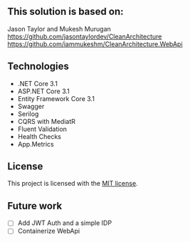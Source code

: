 ## This solution is based on:

Jason Taylor and Mukesh Murugan
<br/>
https://github.com/jasontaylordev/CleanArchitecture
<br/>
https://github.com/iammukeshm/CleanArchitecture.WebApi

## Technologies
* .NET Core 3.1
* ASP.NET Core 3.1
* Entity Framework Core 3.1
* Swagger
* Serilog
* CQRS with MediatR
* Fluent Validation
* Health Checks
* App.Metrics

## License

This project is licensed with the [MIT license](LICENSE).

## Future work
- [ ] Add JWT Auth and a simple IDP
- [ ] Containerize WebApi

